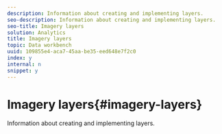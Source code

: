 ```yaml
---
description: Information about creating and implementing layers.
seo-description: Information about creating and implementing layers.
seo-title: Imagery layers
solution: Analytics
title: Imagery layers
topic: Data workbench
uuid: 109855e4-aca7-45aa-be35-eed648e7f2c0
index: y
internal: n
snippet: y
---
```


# Imagery layers{#imagery-layers}

Information about creating and implementing layers.

